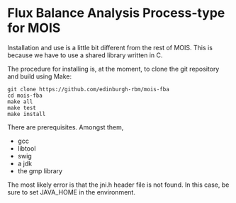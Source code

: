 Flux Balance Analysis Process-type for MOIS
===========================================

Installation and use is a little bit different from the
rest of MOIS. This is because we have to use a shared 
library written in C.

The procedure for installing is, at the moment, to clone
the git repository and build using Make:

~~~~~
git clone https://github.com/edinburgh-rbm/mois-fba
cd mois-fba
make all
make test
make install
~~~~~

There are prerequisites. Amongst them,

  * gcc
  * libtool
  * swig
  * a jdk
  * the gmp library

The most likely error is that the jni.h header file is not
found. In this case, be sure to set JAVA_HOME in the 
environment.
